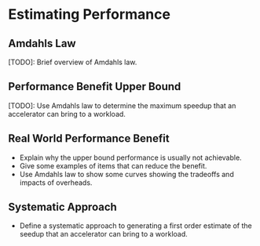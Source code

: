 # Estimating Performance

## Amdahls Law

[TODO]: Brief overview of Amdahls law.

## Performance Benefit Upper Bound

[TODO]: Use Amdahls law to determine the maximum speedup that an accelerator can bring to a workload.

## Real World Performance Benefit

- Explain why the upper bound performance is usually not achievable.
- Give some examples of items that can reduce the benefit.
- Use Amdahls law to show some curves showing the tradeoffs and impacts of overheads.

## Systematic Approach

- Define a systematic approach to generating a first order estimate of the seedup that an accelerator can bring to a workload.
